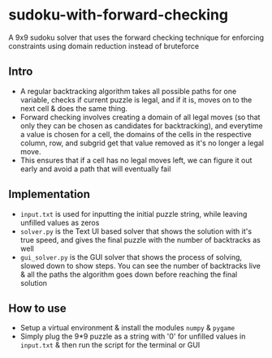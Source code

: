# sudoku-with-forward-checking
A 9x9 sudoku solver that uses the forward checking technique for enforcing constraints using domain reduction instead of bruteforce
## Intro
- A regular backtracking algorithm takes all possible paths for one variable, checks if current puzzle is legal, and if it is, moves on to the next cell & does the same thing.
- Forward checking involves creating a domain of all legal moves (so that only they can be chosen as candidates for backtracking), and everytime a value is chosen for a cell, the domains of the cells in the respective column, row, and subgrid get that value removed as it's no longer a legal move.
- This ensures that if a cell has no legal moves left, we can figure it out early and avoid a path that will eventually fail
## Implementation
- `input.txt` is used for inputting the initial puzzle string, while leaving unfilled values as zeros
- `solver.py` is the Text UI based solver that shows the solution with it's true speed, and gives the final puzzle with the number of backtracks as well
- `gui_solver.py` is the GUI solver that shows the process of solving, slowed down to show steps. You can see the number of backtracks live & all the paths the algorithm goes down before reaching the final solution
## How to use
- Setup a virtual environment & install the modules `numpy` & `pygame`
- Simply plug the 9*9 puzzle as a string with '0' for unfilled values in `input.txt` & then run the script for the terminal or GUI